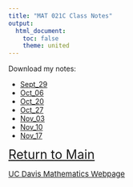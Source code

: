 ```yaml
---
title: "MAT 021C Class Notes"
output:
  html_document:
    toc: false
    theme: united
---
```


Download my notes:

- <a href="Sept_29.pdf">Sept_29</a>
- <a href="Oct_06.pdf">Oct_06</a>
- <a href="Oct_20.pdf">Oct_20</a>
- <a href="Oct_27.pdf">Oct_27</a>
- <a href="Nov_03.pdf">Nov_03</a>
- <a href="Nov_10.pdf">Nov_10</a>
- <a href="Nov_17.pdf">Nov_17</a>

<a href="../../../index.html" style="font-size: 25px">Return to Main</a>

<a href="https://www.math.ucdavis.edu/" style="font-size: 15px">UC Davis Mathematics Webpage</a>
